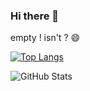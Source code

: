 ### Hi there 👋

empty ! isn't ? 😄

[![Top Langs](https://github-readme-stats.vercel.app/api/top-langs/?username=BriceTatong&layout=compact&langs_count=8)](https://github.com/anuraghazra/github-readme-stats)

![GitHub Stats](https://github-readme-stats.vercel.app/api?username=BriceTatong&theme=cobalt)



<!--
**BriceTatong/BriceTatong** is a ✨ _special_ ✨ repository because its `README.md` (this file) appears on your GitHub profile.

Here are some ideas to get you started:

- 🔭 I’m currently working on ...
- 🌱 I’m currently learning ...
- 👯 I’m looking to collaborate on ...
- 🤔 I’m looking for help with ...
- 💬 Ask me about ...
- 📫 How to reach me: ...
- 😄 Pronouns: ...
- ⚡ Fun fact: ...
-->
